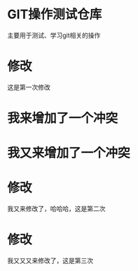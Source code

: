 # GIT操作测试仓库
主要用于测试、学习git相关的操作

# 修改
这是第一次修改

# 我来增加了一个冲突

# 我又来增加了一个冲突

# 修改
我又来修改了，哈哈哈，这是第二次

# 修改
我又又又来修改了，这是第三次
